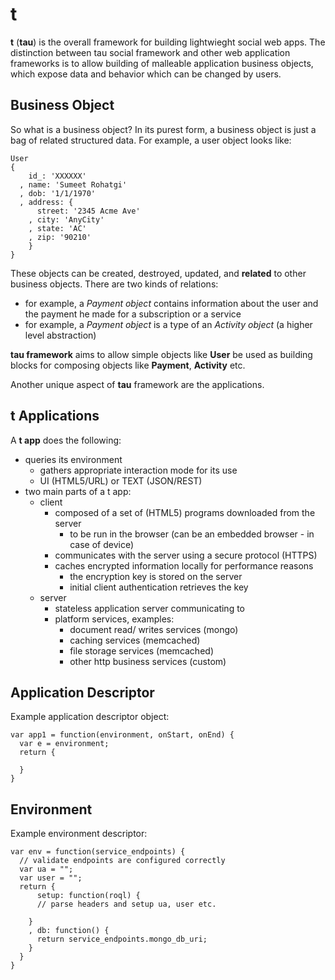 t
=
**t** (**tau**) is the overall framework for building lightwieght social web apps. The distinction between tau social framework and other web application frameworks is to allow building of malleable application business objects, which expose data and behavior which can be changed by users.

Business Object
---------------
So what is a business object? In its purest form, a business object is just a bag of related structured data. For example, a user object looks like:

    User
    {
        id_: 'XXXXXX'
      , name: 'Sumeet Rohatgi'
      , dob: '1/1/1970'
      , address: { 
          street: '2345 Acme Ave'
        , city: 'AnyCity'
        , state: 'AC'
        , zip: '90210'
        }
    }
    
These objects can be created, destroyed, updated, and **related** to other business objects. There are two kinds of relations:

 - for example, a *Payment object* contains information about the user and the payment he made for a subscription or a service
 - for example, a *Payment object* is a type of an *Activity object* (a higher level abstraction)

**tau framework** aims to allow simple objects like **User** be used as building blocks for composing objects like **Payment**, **Activity** etc. 

Another unique aspect of **tau** framework are the applications.

t Applications
--------------
A **t app** does the following:

 - queries its environment
   - gathers appropriate interaction mode for its use
   - UI (HTML5/URL) or TEXT (JSON/REST)
 - two main parts of a t app:
   - client
     - composed of a set of (HTML5) programs downloaded from the server
       - to be run in the browser (can be an embedded browser - in case of device)
     - communicates with the server using a secure protocol (HTTPS)
     - caches encrypted information locally for performance reasons
       - the encryption key is stored on the server
       - initial client authentication retrieves the key
   - server
     - stateless application server communicating to 
     - platform services, examples:
       - document read/ writes services (mongo)
       - caching services (memcached)
       - file storage services (memcached)
       - other http business services (custom)

Application Descriptor
----------------------
Example application descriptor object:

    var app1 = function(environment, onStart, onEnd) { 
      var e = environment;
      return {
        
      }
    }

Environment
-----------
Example environment descriptor:
    
    var env = function(service_endpoints) {
      // validate endpoints are configured correctly
      var ua = "";
      var user = "";
      return {
          setup: function(roql) {
          // parse headers and setup ua, user etc.

        }
        , db: function() {
          return service_endpoints.mongo_db_uri;
        }
      }
    }
